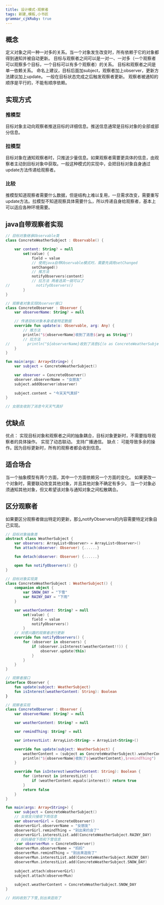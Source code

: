 ```yaml
---
title: 设计模式-观察者
tags: 新建,模板,小书匠
grammar_cjkRuby: true
---
```


## 概念
定义对象之间一种一对多的关系。当一个对象发生改变时，所有依赖于它的对象都得到通知并被自动更新。
目标与观察者之间可以是一对一、一对多（一个观察者可以观察多个目标，一个目标可以有多个观察者）的关系。
目标和观察者之间是单一依赖关系。
命名上建议，目标后面加subject，观察者加上observer，更新方法建议加上update。
一般在目标状态完成之后触发观察者更新。
观察者被通知的顺序是平行的，不能有顺序依赖。
## 实现方式
### 推模型
目标对象主动向观察者推送目标的详细信息。推送信息通常是目标对象的全部或部分信息。
### 拉模型
目标对象在通知观察者时，只推送少量信息。如果观察者需要更具体的信息，由观察者主动到目标对象中获取。一般这种模式的实现中，会把目标对象自身通过update方法传递给观察者。
### 比较
推模型知道观察者需要什么数据，但是结构上难以复用，一旦需求改变，需要重写update方法。拉模型不知道观察具体需要什么，所以传递自身给观察者，基本上可以适应各种环境需要。
## java自带观察者实现

``` kotlin
// 目标对象继承Observable类
class ConcreteWeatherSubject : Observable() {

    var content: String? = null
        set(value) {
            field = value
            // 使用java自带Observable模式时，需要先调用setChanged
            setChanged()
            // 推方法
            notifyObservers(content)
            // 拉方法 两者选其一就可以了
//            notifyObservers()
        }
}

// 观察者对象实现Observer接口
class ConcreteObserver : Observer {
    var observerName: String? = null

	// 传递目标对象本身或者特定数据
    override fun update(o: Observable, arg: Any) {
        // 推方法
        println("${observerName}收到了消息${arg as String}")
        // 拉方法
//        println("${observerName}收到了消息${(o as ConcreteWeatherSubject).content}")
    }
}

fun main(args: Array<String>) {
    var subject = ConcreteWeatherSubject()

    var observer = ConcreteObserver()
    observer.observerName = "女朋友"
    subject.addObserver(observer)
    
    subject.content = "今天天气真好"
}

// 女朋友收到了消息今天天气真好
```
## 优缺点
优点：
实现目标对象和观察者之间的抽象耦合，目标对象更新时，不需要指导观察者的具体操作。
实现了动态联动。
支持广播通信。
缺点：
可能导致多余的操作。因为目标更新时，所有的观察者都会收到信息。
## 适合场合
当一个抽象模型有两个方面，其中一个方面依赖另一个方面的变化。
如果更改一个对象时，需要联动改变其他对象，并且其他对象不确定有多少。
当一个对象必须通知其他对象，但又希望该对象与通知对象之间松散耦合。
## 区分观察者
如果要区分观察者做出特定的更新，那么notifyObservers的内容需要特定对象自己实现。

``` kotlin
// 目标对象抽象类
abstract class WeatherSubject {
    var observers: ArrayList<Observer> = ArrayList<Observer>()
    fun attach(observer: Observer) {......}

    fun detach(observer: Observer) {......}

    open fun notifyObservers() {}
}

// 目标对象实现类
class ConcreteWeatherSubject : WeatherSubject() {
    companion object {
        var SNOW_DAY = "下雪"
        var RAINY_DAY = "下雨"
    }

    var weatherContent: String? = null
        set(value) {
            field = value
            notifyObservers()
        }
	// 对感兴趣的观察者进行更新
    override fun notifyObservers() {
        for (observer in observers) {
            if (observer.isInterest(weatherContent!!)) {
                observer.update(this)
            }
        }
    }
}

// 观察者接口
interface Observer {
    fun update(subject: WeatherSubject)
    fun isInterest(weatherContent: String): Boolean
}

// 观察者实现
class ConcreteObserver : Observer {
    var observerName: String? = null

    var weatherContent: String? = null

    var remindThing: String? = null

    var interestList: ArrayList<String> = ArrayList<String>()

    override fun update(subject: WeatherSubject) {
        weatherContent = (subject as ConcreteWeatherSubject).weatherContent
        println("${observerName}收到了${weatherContent},$remindThing")
    }

    override fun isInterest(weatherContent: String): Boolean {
        for (interest in interestList) {
            if (weatherContent.equals(interest)) return true
        }
        return false
    }
}

fun main(args: Array<String>) {
    var subject = ConcreteWeatherSubject()
    // 女朋友只接收下雨信息
    var observerGirl = ConcreteObserver()
    observerGirl.observerName = "女朋友"
    observerGirl.remindThing = "别出来约会了"
    observerGirl.interestList.add(ConcreteWeatherSubject.RAINY_DAY)
	// 妈妈接收下雨和下雪信息
     var observerMun = ConcreteObserver()
    observerMun.observerName = "妈妈"
    observerMun.remindThing = "别出来逛街了"
    observerMun.interestList.add(ConcreteWeatherSubject.RAINY_DAY)
    observerMun.interestList.add(ConcreteWeatherSubject.SNOW_DAY)
    
    subject.attach(observerGirl)
    subject.attach(observerMun)
    
    subject.weatherContent = ConcreteWeatherSubject.SNOW_DAY
}

// 妈妈收到了下雪,别出来逛街了
```




